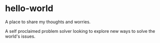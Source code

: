 # hello-world
A place to share my thoughts and worries. 

A self proclaimed problem solver looking to explore new ways to solve the world's issues. 
